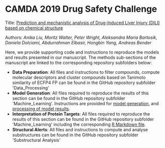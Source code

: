 # CAMDA 2019 Drug Safety Challenge

Title: [Prediction and mechanistic analysis of Drug-Induced Liver Injury (DILI) based on chemical structure](https://www.researchsquare.com/article/rs-16599/v1)

Authors: *Anika Liu, Moritz Walter, Peter Wright, Aleksandra Maria Bartosik, Daniela Dolciami, Abdurrahman Elbasir, Hongbin Yang, Andreas Bender*

Here, we provide supporting code and instructions to reproduce the models and results presented in our manuscript. The methods sub-sections of the manuscript are linked to the corresponding repository subfolders below:

* **Data Preparation**: All files and instructions to filter compounds, compute molecular descriptors and cluster compounds based on Tanimoto similarity of ECFP4 FP can be found in the GitHub repository subfolder 'Data_Processing'
* **Model Generation**: All files required to reproduce the results of this section can be found in the GitHub repository subfolder 'Machine_Learning'. Instructions are provided for [model generation](https://github.com/anikaliu/CAMDA-DILI/blob/master/Machine_Learning/code/README_Model_Generation.txt), and [processing of model results](https://github.com/anikaliu/CAMDA-DILI/blob/master/Machine_Learning/code/README_Model_Results_Processing.txt).
* **Interpretation of Protein Targets**: All files required to reproduce the results of this section can be found in the GitHub repository subfolder 'Machine_Learning' including the corresponding [R Markdown file](https://github.com/anikaliu/CAMDA-DILI/Machine_Learning/code/proteintarget_enrichment.nb.html).
* **Structural Alerts**: All files and instructions to compute and analyse substructures can be found in the GitHub repository subfolder 'Substructural Analysis'
